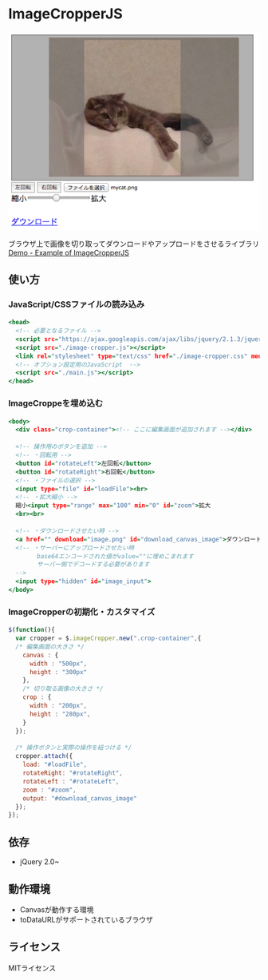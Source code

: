 # ImageCropperJS

![動作画面](./screenshot.png)

ブラウザ上で画像を切り取ってダウンロードやアップロードをさせるライブラリ  
[Demo - Example of ImageCropperJS](https://asakura-dev.github.io/ImageCropperJS/ "DEMO - Example of ImageCropperJS")

## 使い方
### JavaScript/CSSファイルの読み込み

```html:index.html
<head>
  <!-- 必要となるファイル -->
  <script src="https://ajax.googleapis.com/ajax/libs/jquery/2.1.3/jquery.min.js"></script>
  <script src="./image-cropper.js"></script>
  <link rel="stylesheet" type="text/css" href="./image-cropper.css" media="screen">
  <!-- オプション設定用のJavaScript  -->
  <script src="./main.js"></script>
</head>
```

### ImageCroppeを埋め込む

```html:index.html
<body>
  <div class="crop-container"><!-- ここに編集画面が追加されます --></div>
  
  <!-- 操作用のボタンを追加 -->
  <!-- ・回転用 -->
  <button id="rotateLeft">左回転</button>
  <button id="rotateRight">右回転</button>
  <!-- ・ファイルの選択 -->
  <input type="file" id="loadFile"><br>
  <!-- ・拡大縮小 -->
  縮小<input type="range" max="100" min="0" id="zoom">拡大
  <br><br>
  
  <!-- ・ダウンロードさせたい時 -->
  <a href="" download="image.png" id="download_canvas_image">ダウンロード</a>
  <!-- ・サーバーにアップロードさせたい時
        base64エンコードされた値がvalue=""に埋めこまれます
        サーバー側でデコードする必要があります
  -->
  <input type="hidden" id="image_input">
</body>
```

### ImageCropperの初期化・カスタマイズ

```JavaScript:main.js
$(function(){
  var cropper = $.imageCropper.new(".crop-container",{
  /* 編集画面の大きさ */
    canvas : {
      width : "500px",
      height : "300px"
    },
    /* 切り取る画像の大きさ */
    crop : {
      width : "200px",
      height : "280px",
    }
  });
   
  /* 操作ボタンと実際の操作を紐つける */
  cropper.attach({
    load: "#loadFile",
    rotateRight: "#rotateRight",
    rotateLeft : "#rotateLeft",
    zoom : "#zoom",
    output: "#download_canvas_image"
  });
});
```

## 依存
- jQuery 2.0~

## 動作環境
- Canvasが動作する環境
- toDataURLがサポートされているブラウザ

## ライセンス
MITライセンス